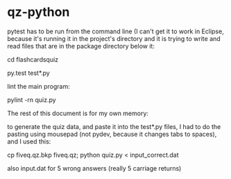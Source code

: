# qz-python


pytest has to be run from the command line (I can't get it to work in Eclipse, because it's running it in the project's directory and it is trying to write and read files that are in the package directory below it:


cd flashcardsquiz

py.test test*.py

lint the main program:


pylint -rn  quiz.py


The rest of this document is for my own memory:

to generate the quiz data, and paste it into the test*.py files, I had to do the pasting using mousepad (not pydev, because it changes tabs to spaces), and I used this:


cp fiveq.qz.bkp  fiveq.qz; python quiz.py < input_correct.dat


also input.dat for 5 wrong answers (really 5 carriage returns)

